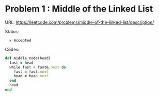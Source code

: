 # Problem 1 : Middle of the Linked List

URL: https://leetcode.com/problems/middle-of-the-linked-list/description/


Status:
```
  ✔ Accepted
```
Codes:
```ruby
def middle_node(head)
  fast = head
  while fast = fast&.next do
    fast = fast.next
    head = head.next
  end
  head
end
```
